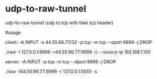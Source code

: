 # udp-to-raw-tunnel
udp-to-raw-tunnel  (udp to tcp with fake tcp header)

#usage

client:
-A INPUT -s 44.55.66.77/32 -p tcp -m tcp --sport 9999 -j DROP

./raw -l 127.0.0.1:6666 -r44.55.66.77:9999 -c --source-ip 192.168.1.100

server:
-A INPUT -p tcp -m tcp --dport 9999 -j DROP

./raw -l44.55.66.77:9999 -r 127.0.0.1:5555  -s
